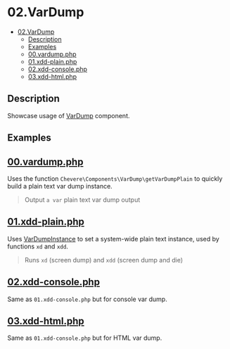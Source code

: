 # 02.VarDump

- [02.VarDump](#02vardump)
  - [Description](#description)
  - [Examples](#examples)
  - [00.vardump.php](#00vardumpphp)
  - [01.xdd-plain.php](#01xdd-plainphp)
  - [02.xdd-console.php](#02xdd-consolephp)
  - [03.xdd-html.php](#03xdd-htmlphp)

## Description

Showcase usage of [VarDump]() component.

## Examples

## [00.vardump.php](00.vardump.php)

Uses the function `Chevere\Components\VarDump\getVarDumpPlain` to quickly build a plain text var dump instance.

> Output `a var` plain text var dump output

## [01.xdd-plain.php](01.xdd-plain.php)

Uses [VarDumpInstance]() to set a system-wide plain text instance, used by functions `xd` and `xdd`.

> Runs `xd` (screen dump) and `xdd` (screen dump and die)

## [02.xdd-console.php](02.xdd-console.php)

Same as `01.xdd-console.php` but for console var dump.

## [03.xdd-html.php](03.xdd-html.php)

Same as `01.xdd-console.php` but for HTML var dump.